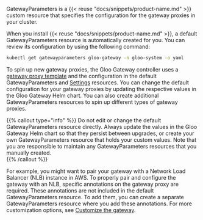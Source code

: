 GatewayParameters is a {{< reuse "docs/snippets/product-name.md" >}} custom resource that specifies the configuration for the gateway proxies in your cluster. 

When you install {{< reuse "docs/snippets/product-name.md" >}}, a default GatewayParameters resource is automatically created for you. You can review its configuration by using the following command:  
```sh
kubectl get gatewayparameters gloo-gateway -n gloo-system -o yaml  
```

To spin up new gateway proxies, the Gloo Gateway controller uses a [gateway proxy template](#gatewayproxytemplate) and the configuration in the default GatewayParameters and [Settings](#settings) resources. You can change the default configuration for your gateway proxies by updating the respective values in the Gloo Gateway Helm chart. You can also create additional GatewayParameters resources to spin up different types of gateway proxies. 

{{% callout type="info" %}}
Do not edit or change the default GatewayParameters resource directly. Always update the values in the Gloo Gateway Helm chart so that they persist between upgrades, or create your own GatewayParameters resource that holds your custom values. Note that you are responsible to maintain any GatewayParameters resources that you manually created.  
{{% /callout %}} 

For example, you might want to pair your gateway with a Network Load Balancer (NLB) instance in AWS. To properly pair and configure the gateway with an NLB, specific annotations on the gateway proxy are required. These annotations are not included in the default GatewayParameters resource. To add them, you can create a separate GatewayParameters resource where you add these annotations. For more customization options, see [Customize the gateway](/docs/setup/customize).